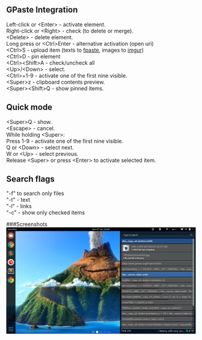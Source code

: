 ## GPaste Integration
Left-click or \<Enter\> - activate element.  
Right-click or \<Right\> - check (to delete or merge).  
\<Delete\> - delete element.  
Long press or \<Ctrl\>Enter - alternative activation (open uri)  
\<Ctrl\>S - upload item (texts to [fpaste](http://fpaste.org), images to [imgur](https://imgur.com))  
\<Ctrl\>D - pin element  
\<Ctrl\>\<Shift\>A - check/uncheck all  
\<Up\>/\<Down\> - select.  
\<Ctrl\>+1-9 - activate one of the first nine visible.  
\<Super\>z - clipboard contents preview.  
\<Super\>\<Shift\>Q - show pinned items.

## Quick mode
\<Super\>Q - show.  
\<Escape\> - cancel.  
While holding \<Super\>:  
Press 1-9 - activate one of the first nine visible.  
Q or \<Down\> - select next.  
W or \<Up\> - select previous.  
Release \<Super\> or press \<Enter\> to activate selected item.

## Search flags
"-f" to search only files  
"-t" - text  
"-l" - links  
"-c" - show only checked items

###Screenshots
![GPaste](/screenshots/1.jpg)
